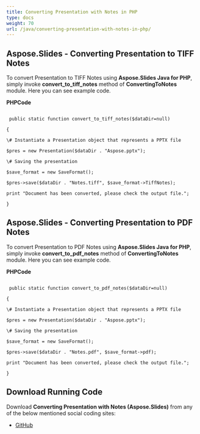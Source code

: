 ```yaml
---
title: Converting Presentation with Notes in PHP
type: docs
weight: 70
url: /java/converting-presentation-with-notes-in-php/
---
```


## **Aspose.Slides - Converting Presentation to TIFF Notes**
To convert Presentation to TIFF Notes using **Aspose.Slides Java for PHP**, simply invoke **convert_to_tiff_notes** method of **ConvertingToNotes** module. Here you can see example code.

**PHPCode**

```

 public static function convert_to_tiff_notes($dataDir=null)

{

\# Instantiate a Presentation object that represents a PPTX file

$pres = new Presentation($dataDir . "Aspose.pptx");

\# Saving the presentation

$save_format = new SaveFormat();

$pres->save($dataDir . "Notes.tiff", $save_format->TiffNotes);

print "Document has been converted, please check the output file.";

}

```
## **Aspose.Slides - Converting Presentation to PDF Notes**
To convert Presentation to PDF Notes using **Aspose.Slides Java for PHP**, simply invoke **convert_to_pdf_notes** method of **ConvertingToNotes** module. Here you can see example code.

**PHPCode**

```

 public static function convert_to_pdf_notes($dataDir=null)

{

\# Instantiate a Presentation object that represents a PPTX file

$pres = new Presentation($dataDir . "Aspose.pptx");

\# Saving the presentation

$save_format = new SaveFormat();

$pres->save($dataDir . "Notes.pdf", $save_format->pdf);

print "Document has been converted, please check the output file.";

}

```
## **Download Running Code**
Download **Converting Presentation with Notes (Aspose.Slides)** from any of the below mentioned social coding sites:

- [GitHub](https://github.com/aspose-slides/Aspose.Slides-for-Java/blob/master/Plugins/Aspose_Slides_Java_for_PHP/src/aspose/slides/WorkingWithPresentation/ConvertingToNotes.php)
